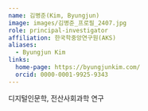 ```yaml
---
name: 김병준(Kim, Byungjun)
image: images/김병준_프로필_2407.jpg
role: principal-investigator
affiliation: 한국학중앙연구원(AKS)
aliases:
  - Byungjun Kim
links:
  home-page: https://byungjunkim.com/
  orcid: 0000-0001-9925-9343
---
```

디지털인문학, 전산사회과학 연구
